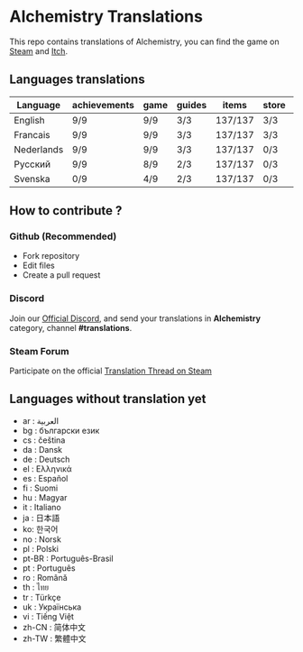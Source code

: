 # Alchemistry Translations

This repo contains translations of Alchemistry, you can find the game on [Steam](https://store.steampowered.com/app/1730540/Alchemistry/) and [Itch](https://elanis.itch.io/alchemistry).

## Languages translations

| Language   | achievements | game | guides | items   | store | ui    |
|------------|--------------|------|--------|---------|-------|-------|
| English    | 9/9          | 9/9  | 3/3    | 137/137 | 3/3   | 43/43 |
| Francais   | 9/9          | 9/9  | 3/3    | 137/137 | 3/3   | 43/43 |
| Nederlands | 9/9          | 9/9  | 3/3    | 137/137 | 0/3   | 33/43 |
| Русский    | 9/9          | 8/9  | 2/3    | 137/137 | 0/3   | 25/43 |
| Svenska    | 0/9          | 4/9  | 2/3    | 137/137 | 0/3   | 23/43 |

## How to contribute ?

### Github (Recommended)

- Fork repository
- Edit files
- Create a pull request

### Discord

Join our [Official Discord](https://discord.gg/c8aARey), and send your translations in **Alchemistry** category, channel **#translations**.

### Steam Forum

Participate on the official [Translation Thread on Steam](https://steamcommunity.com/app/1730540/discussions/0/5250637856236335523/)

## Languages without translation yet
- ar : العربية
- bg : български език
- cs : čeština
- da : Dansk
- de : Deutsch
- el : Ελληνικά
- es : Español
- fi : Suomi
- hu : Magyar
- it : Italiano
- ja : 日本語
- ko: 한국어
- no : Norsk
- pl : Polski
- pt-BR : Português-Brasil
- pt : Português
- ro : Română
- th : ไทย
- tr : Türkçe
- uk : Українська
- vi : Tiếng Việt
- zh-CN : 简体中文
- zh-TW : 繁體中文
